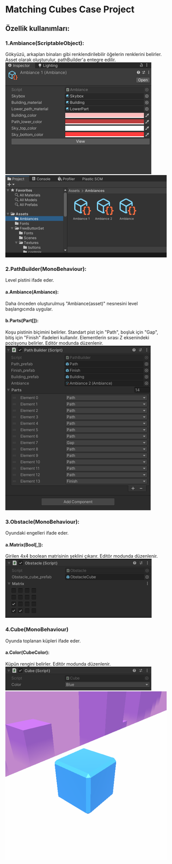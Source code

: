 # Matching Cubes Case Project
##  Özellik kullanımları:

### 1.Ambiance(ScriptableObject):
Gökyüzü, arkaplan binaları gibi renklendirilebilir öğelerin renklerini belirler. Asset olarak oluşturulur, pathBuilder'a entegre edilir.
![alt text](https://github.com/tahayky/matching-cubes/blob/main/docs/ambiance.png?raw=true)
![alt text](https://github.com/tahayky/matching-cubes/blob/main/docs/ambiances.png?raw=true)
### 2.PathBuilder(MonoBehaviour):
Level pistini ifade eder.
#### a.Ambiance(Ambiance):
Daha önceden oluşturulmuş "Ambiance(asset)" nesnesini level başlangıcında uygular.
#### b.Parts(Part[]):
Koşu pistinin biçimini belirler. Standart pist için "Path", boşluk için "Gap", bitiş için "Finish" ifadeleri kullanılır. Elementlerin sırası Z eksenindeki pozisyonu belirler. Editör modunda düzenlenir.
![alt text](https://github.com/tahayky/matching-cubes/blob/main/docs/path_builder.png?raw=true)
### 3.Obstacle(MonoBehaviour):
Oyundaki engelleri ifade eder.
#### a.Matrix(Bool[,]):
Girilen 4x4 boolean matrisinin şeklini çıkarır. Editör modunda düzenlenir.
![alt text](https://github.com/tahayky/matching-cubes/blob/main/docs/obstacle.png?raw=true)
### 4.Cube(MonoBehaviour)
Oyunda toplanan küpleri ifade eder.
#### a.Color(CubeColor):
Küpün rengini belirler. Editör modunda düzenlenir.
![alt text](https://github.com/tahayky/matching-cubes/blob/main/docs/cube_component.png?raw=true)
![alt text](https://github.com/tahayky/matching-cubes/blob/main/docs/cube.png?raw=true)
